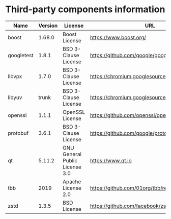 Third-party components information
==================================

| Name       | Version   | License                               | URL                                             |
|------------|-----------|---------------------------------------|-------------------------------------------------|
| boost      | 1.68.0    | Boost License                         | https://www.boost.org/                          |
| googletest | 1.8.1     | BSD 3-Clause License                  | https://github.com/google/googletest/releases   |
| libvpx     | 1.7.0     | BSD 3-Clause License                  | https://chromium.googlesource.com/webm/libvpx   |
| libyuv     | trunk     | BSD 3-Clause License                  | https://chromium.googlesource.com/libyuv/libyuv |
| openssl    | 1.1.1     | OpenSSL License                       | https://github.com/openssl/openssl/releases     |
| protobuf   | 3.6.1     | BSD 3-Clause License                  | https://github.com/google/protobuf/releases     |
| qt         | 5.11.2    | GNU General Public License 3.0        | https://www.qt.io                               |
| tbb        | 2019      | Apache License 2.0                    | https://github.com/01org/tbb/releases           |
| zstd       | 1.3.5     | BSD License                           | https://github.com/facebook/zstd/releases       |
